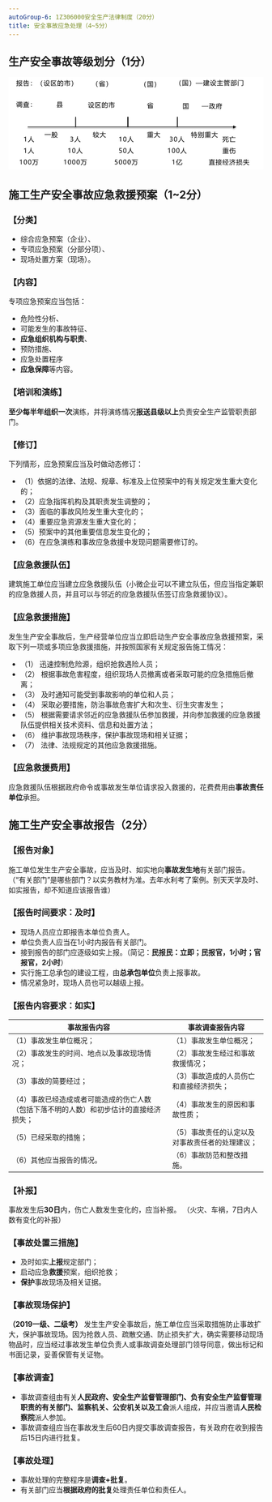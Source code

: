```yaml
---
autoGroup-6: 1Z306000安全生产法律制度（20分）
title: 安全事故应急处理（4~5分）
---
```

## 生产安全事故等级划分（1分）
![](/生产安全事故等级划分.png)

## 施工生产安全事故应急救援预案（1~2分）
### 【分类】
- 综合应急预案（企业）、
- 专项应急预案（分部分项）、
- 现场处置方案（现场）。

### 【内容】
专项应急预案应当包括：
- 危险性分析、
- 可能发生的事故特征、
- **应急组织机构与职责**、
- 预防措施、
- 应急处置程序
- **应急保障**等内容。

### 【培训和演练】
**至少每半年组织一次**演练，并将演练情况**报送县级以上**负责安全生产监管职责部门。

### 【修订】
下列情形，应急预案应当及时做动态修订：
- （1）依据的法律、法规、规章、标准及上位预案中的有关规定发生重大变化的；
- （2）应急指挥机构及其职责发生调整的；
- （3）面临的事故风险发生重大变化的；
- （4）重要应急资源发生重大变化的；
- （5）预案中的其他重要信息发生变化的；
- （6）在应急演练和事故应急救援中发现问题需要修订的。

### 【应急救援队伍】
建筑施工单位应当建立应急救援队伍（小微企业可以不建立队伍，但应当指定兼职的应急救援人员，并且可以与邻近的应急救援队伍签订应急救援协议）。

### 【应急救援措施】
发生生产安全事故后，生产经营单位应当立即启动生产安全事故应急救援预案，采取下列一项或多项应急救援措施，并按照国家有关规定报告施工情况：
- （1）	迅速控制危险源，组织抢救遇险人员；
- （2）	根据事故危害程度，组织现场人员撤离或者采取可能的应急措施后撤离；
- （3）	及时通知可能受到事故影响的单位和人员；
- （4）	采取必要措施，防治事故危害扩大和次生、衍生灾害发生；
- （5）	根据需要请求邻近的应急救援队伍参加救援，并向参加救援的应急救援队伍提供相关技术资料、信息和处置方法；
- （6）	维护事故现场秩序，保护事故现场和相关证据；
- （7）	法律、法规规定的其他应急救援措施。

### 【应急救援费用】
应急救援队伍根据政府命令或事故发生单位请求投入救援的，花费费用由**事故责任单位**承担。

## 施工生产安全事故报告（2分）
### 【报告对象】
施工单位发生生产安全事故，应当及时、如实地向**事故发生地**有关部门报告。
（“有关部门”是哪些部门？以实务教材为准。去年水利考了案例。别天天学及时、如实报告，却不知道应该报告谁）

### 【报告时间要求：及时】
- 现场人员应立即报告本单位负责人。
- 单位负责人应当在1小时内报告有关部门。
- 接到报告的部门应逐级如实上报。（简记：**民报民：立即；民报官，1小时；官报官，2小时**）
- 实行施工总承包的建设工程，由**总承包单位**负责上报事故。
- 情况紧急时，现场人员也可以越级上报。

### 【报告内容要求：如实】
| 事故报告内容 | 事故调查报告内容 |
|---|---|
| （1）事故发生单位概况；                  |  （1）事故发生单位概况； | 
| （2）事故发生的时间、地点以及事故现场情况；| （2）事故发生经过和事故救援情况； | 
| （3）事故的简要经过；                    |  （3）事故造成的人员伤亡和直接经济损失；| 
| （4）事故已经造成或者可能造成的伤亡人数（包括下落不明的人数）和初步估计的直接经济损失；| （4）事故发生的原因和事故性质；| 
| （5）已经采取的措施；                    | （5）事故责任的认定以及对事故责任者的处理建议； | 
| （6）其他应当报告的情况。                 | （6）事故防范和整改措施。 | 

### 【补报】
事故发生后**30日**内，伤亡人数发生变化的，应当补报。
（火灾、车祸，7日内人数有变化的补报）

### 【事故处置三措施】
- 及时如实**上报**规定部门；
- 启动应急**救援**预案，组织抢救；
- **保护**事故现场及相关证据。

### 【事故现场保护】
**（2019一级、二级考）**
发生生产安全事故后，施工单位应当采取措施防止事故扩大，保护事故现场。因为抢救人员、疏散交通、防止损失扩大，确实需要移动现场物品时，应当经过事故发生单位负责人或事故调查处理部门领导同意，做出标记和书面记录，妥善保管有关证物。

### 【事故调查】
- 事故调查组由有关**人民政府、安全生产监督管理部门、负有安全生产监督管理职责的有关部门、监察机关、公安机关以及工会**派人组成，并应当邀请**人民检察院**派人参加。
- 事故调查组应当在事故发生后60日内提交事故调查报告，有关政府在收到报告后15日内进行批复。

### 【事故处理】
- 事故处理的完整程序是**调查+批复**。
- 有关部门应当**根据政府的批复**处理责任单位和责任人。
